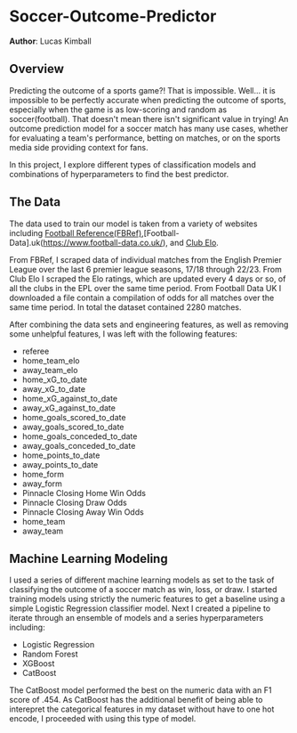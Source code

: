 # Soccer-Outcome-Predictor

**Author**: Lucas Kimball

##  Overview

Predicting the outcome of a sports game?! That is impossible. Well... it is impossible to be perfectly accurate when predicting the outcome of sports, especially when the game is as low-scoring and random as soccer(football). That doesn't mean there isn't significant value in trying! An outcome prediction model for a soccer match has many use cases, whether for evaluating a team's performance, betting on matches, or on the sports media side providing context for fans. 

In this project, I explore different types of classification models and combinations of hyperparameters to find the best predictor.



## The Data

The data used to train our model is taken from a variety of websites including [Football Reference(FBRef)](https://fbref.com/en/),[Football-Data].uk(https://www.football-data.co.uk/), and [Club Elo](http://clubelo.com/). 

From FBRef, I scraped data of individual matches from the English Premier League over the last 6 premier league seasons, 17/18 through 22/23. From Club Elo I scraped the Elo ratings, which are updated every 4 days or so, of all the clubs in the EPL over the same time period. From Football Data UK I downloaded a file contain a compilation of odds for all matches over the same time period. In total the dataset contained 2280 matches.

After combining the data sets and engineering features, as well as removing some unhelpful features, I was left with the following features:

- referee                     
- home_team_elo               
- away_team_elo                
- home_xG_to_date              
- away_xG_to_date             
- home_xG_against_to_date      
- away_xG_against_to_date      
- home_goals_scored_to_date    
- away_goals_scored_to_date    
- home_goals_conceded_to_date  
- away_goals_conceded_to_date  
- home_points_to_date           
- away_points_to_date         
- home_form                    
- away_form
- Pinnacle Closing Home Win Odds  
- Pinnacle Closing Draw Odds
- Pinnacle Closing Away Win Odds  
- home_team
- away_team

## Machine Learning Modeling

I used a series of different machine learning models as set to the task of classifying the outcome of a soccer match as win, loss, or draw. I started training models using strictly the numeric features to get a baseline using a simple Logistic Regression classifier model. Next I created a pipeline to iterate through an ensemble of models and a series hyperparameters including:
- Logistic Regression
- Random Forest
- XGBoost
- CatBoost

The CatBoost model performed the best on the numeric data with an F1 score of .454. As CatBoost has the additional benefit of being able to interepret the categorical features in my dataset without have to one hot encode, I proceeded with using this type of model. 



